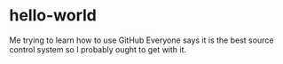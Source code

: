 # hello-world
Me trying to learn how to use GitHub
Everyone says it is the best source control system so I probably ought to get with it.
